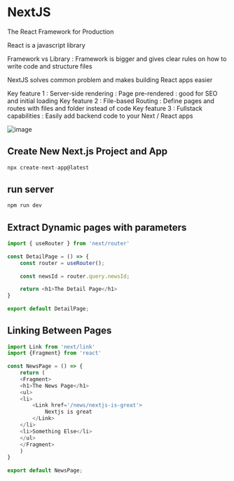 # NextJS

The React Framework for Production

React is a javascript library

Framework vs Library : Framework is bigger and gives clear rules on how to write code and structure files

NextJS solves common problem and makes building React apps easier

Key feature 1 : Server-side rendering : Page pre-rendered : good for SEO and initial loading
Key feature 2 : File-based Routing : Define pages and routes with files and folder instead of code
Key feature 3 : Fullstack capabilities : Easily add backend code to your Next / React apps

![image](https://user-images.githubusercontent.com/104289891/211045518-f5ab5fb4-1b5d-44ff-a420-e388296e69c0.png)


## Create New Next.js Project and App

```javascript
npx create-next-app@latest
```

## run server

```javascript
npm run dev
```

## Extract Dynamic pages with parameters

```javascript
import { useRouter } from 'next/router'
 
const DetailPage = () => {
    const router = useRouter();
 
    const newsId = router.query.newsId;
 
    return <h1>The Detail Page</h1>
}
 
export default DetailPage;

```

## Linking Between Pages

```javascript
import Link from 'next/link'
import {Fragment} from 'react'
 
const NewsPage = () => {
    return (
    <Fragment>
    <h1>The News Page</h1>
    <ul>
    <li>
        <Link href='/news/nextjs-is-great'>
            Nextjs is great
        </Link>
    </li>
    <li>Something Else</li>
    </ul>
    </Fragment>
    )
}
 
export default NewsPage;

```
